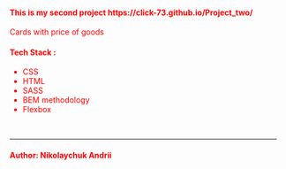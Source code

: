 
<main style="margin-left: 20px; color: red;" >
<h4>This is my second project https://click-73.github.io/Project_two/</h4>
Cards with price of goods
<h4>Tech Stack :</h4> 
<ul>
    <li>CSS</li>
    <li>HTML </li>
    <li> SASS </li>
    <li> BEM methodology</li>
    <li> Flexbox </li>
 </ul>

 </br>
 <hr>

 <h4> Author: Nikolaychuk Andrii </h4>
 </main>
